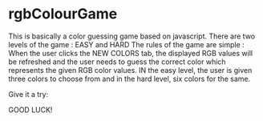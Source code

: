 # rgbColourGame
This is basically a color guessing game based on javascript.
There are two levels of the game : EASY and HARD
The rules of the game are simple :
When the user clicks the NEW COLORS tab, the displayed RGB values will be refreshed and the user needs to guess the correct color which represents the given RGB color values. IN the easy level, the user is given three colors to choose from and in the hard level, six colors for the same.  

Give it a try:  

GOOD LUCK!

